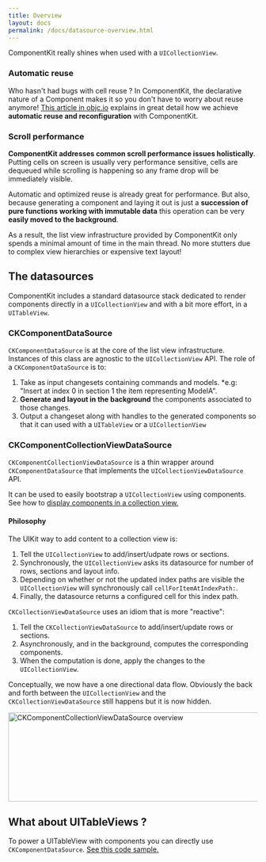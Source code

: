 ```yaml
---
title: Overview
layout: docs
permalink: /docs/datasource-overview.html
---
```


ComponentKit really shines when used with a `UICollectionView`.

### Automatic reuse

Who hasn't had bugs with cell reuse ? In ComponentKit, the declarative nature of a Component makes it so you don't have to worry about reuse anymore! [This article in objc.io](http://www.objc.io/issue-22/facebook.html) explains in great detail how we achieve **automatic reuse and reconfiguration** with ComponentKit.

### Scroll performance

**ComponentKit addresses common scroll performance issues holistically**. Putting cells on screen is usually very performance sensitive, cells are dequeued while scrolling is  happening so any frame drop will be immediately visible.

Automatic and optimized reuse is already great for performance. But also, because generating a component and laying it out is just a **succession of pure functions working with immutable data** this operation can be very **easily moved to the background**.

As a result, the list view infrastructure provided by ComponentKit only spends a minimal amount of time in the main thread. No more stutters due to complex view  hierarchies or expensive text layout!

## The datasources

ComponentKit includes a standard datasource stack dedicated to render components directly in a `UICollectionView` and with a bit more effort, in a `UITableView`.

### CKComponentDataSource

`CKComponentDataSource` is at the core of the list view infrastructure. Instances of this class are agnostic to the `UICollectionView` API. The role of a `CKComponentDataSource` is to:

1. Take as input changesets containing commands and models.
*e.g: "Insert at index 0 in section 1 the item representing ModelA".
2. **Generate and layout in the background** the components associated to those changes.
3. Output a changeset along with handles to the generated components so that it can used with a `UITableView` or a `UICollectionView`

### CKComponentCollectionViewDataSource

`CKComponentCollectionViewDataSource` is a thin wrapper around `CKComponentDataSource` that implements the `UICollectionViewDataSource` API.

It can be used to easily bootstrap a `UICollectionView` using components. See how to [display components in a collection view.](datasource-basics.html)

#### Philosophy

The UIKit way to add content to a collection view is:

1. Tell the `UICollectionView` to add/insert/udpate rows or sections.
2. Synchronously, the `UICollectionView` asks its datasource for number of rows, sections and layout info.
3. Depending on whether or not the updated index paths are visible the `UICollectionView` will synchronously call `cellForItemAtIndexPath:`.
3. Finally, the datasource returns a configured cell for this index path.

`CKCollectionViewDataSource` uses an idiom that is more "reactive":

1. Tell the `CKCollectionViewDataSource` to add/insert/update rows or sections.
2. Asynchronously, and in the background, computes the corresponding components.
3. When the computation is done, apply the changes to the `UICollectionView`.

Conceptually, we now have a one directional data flow. Obviously the back and forth between the `UICollectionView` and the `CKCollectionViewDataSource` still happens but it is now hidden.

<img src="/static/images/datasource-overview.png" alt="CKComponentCollectionViewDataSource overview" width ="518" height="180">

## What about UITableViews ?

To power a UITableView with components you can directly use `CKComponentDataSource`. [See this code sample.](datasource-dive-deeper.html\#example-use-it-in-your-viewcontroller-to-power-a-uitableview)
